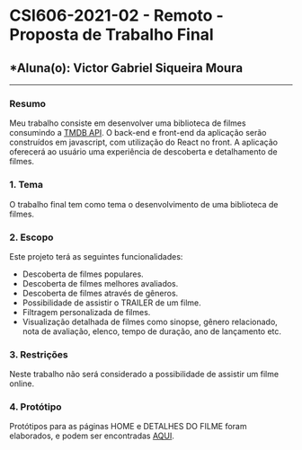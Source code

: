 # **CSI606-2021-02 - Remoto - Proposta de Trabalho Final**

## *Aluna(o): Victor Gabriel Siqueira Moura

--------------

### Resumo

Meu trabalho consiste em desenvolver uma biblioteca de filmes consumindo a [TMDB API](https://developers.themoviedb.org/3/getting-started/introduction). O back-end e front-end da aplicação serão construídos em javascript, com utilização do React no front. A aplicação oferecerá ao usuário uma experiência de descoberta e detalhamento de filmes.

### 1. Tema

O trabalho final tem como tema o desenvolvimento de uma biblioteca de filmes.

### 2. Escopo

Este projeto terá as seguintes funcionalidades:

  - Descoberta de filmes populares.
  - Descoberta de filmes melhores avaliados.
  - Descoberta de filmes através de gêneros.
  - Possibilidade de assistir o TRAILER de um filme.
  - Filtragem personalizada de filmes.
  - Visualização detalhada de filmes como sinopse, gênero relacionado, nota de avaliação, elenco, tempo de duração, ano de lançamento etc.

### 3. Restrições

Neste trabalho não será considerado a possibilidade de assistir um filme online.

### 4. Protótipo

Protótipos para as páginas HOME e DETALHES DO FILME foram elaborados, e podem ser encontradas [AQUI](https://www.figma.com/file/mkjaq4x2hLGTqUclq133dZ/Prot%C3%B3tipo-My-Movies?node-id=0%3A1&t=Mw20E0jRj1S2Qakj-1).
